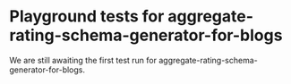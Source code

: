 # Playground tests for aggregate-rating-schema-generator-for-blogs
We are still awaiting the first test run for aggregate-rating-schema-generator-for-blogs.
